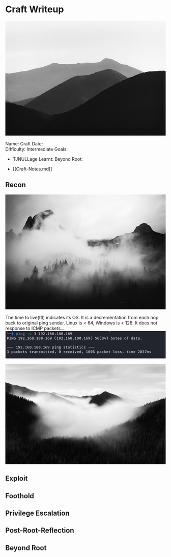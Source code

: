 # Craft Writeup

![](mountainscraft.jpg)

Name: Craft
Date:  
Difficulty:  Intermediate
Goals:  
- TJNULLage
Learnt:
Beyond Root:

- [[Craft-Notes.md]]
## Recon

![](mistycraft.jpg)

The time to live(ttl) indicates its OS. It is a decrementation from each hop back to original ping sender. Linux is < 64, Windows is < 128. It does not response to ICMP packets...
![ping](Screenshots/ping.png)

![](masthead.jpg)
## Exploit

## Foothold

## Privilege Escalation

## Post-Root-Reflection  

## Beyond Root


